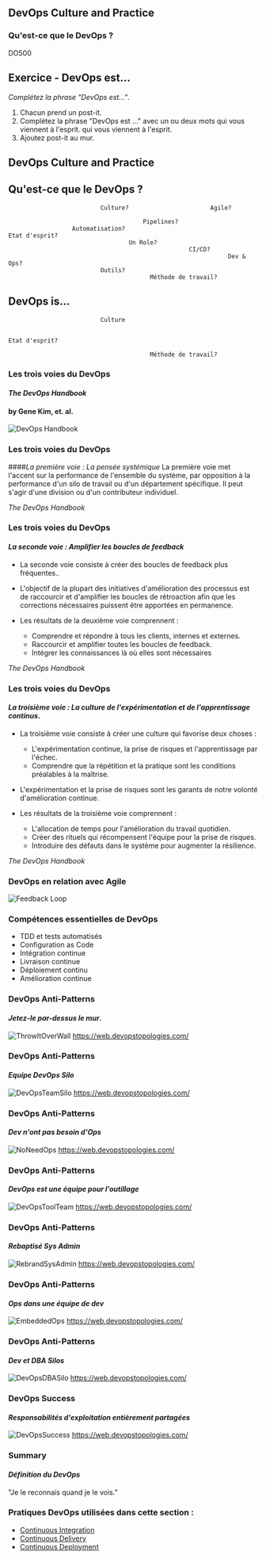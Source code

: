 <!-- .slide: data-background-image="images/RH_NewBrand_Background.png" -->
## DevOps Culture and Practice <!-- {_class="course-title"} -->
### Qu'est-ce que le DevOps ? <!-- {_class="title-color"} -->
DO500 <!-- {_class="title-color"} -->



## Exercice - DevOps est...
_Complétez la phrase "DevOps est..."_.
1. Chacun prend un post-it.
2. Complétez la phrase "DevOps est ..." avec un ou deux mots qui vous viennent à l'esprit.
qui vous viennent à l'esprit.
3. Ajoutez post-it au mur.



<!--.slide: id="dev-ops" -->
## DevOps Culture and Practice



<!-- .slide: data-transition="slide-in fade-out" -->
## Qu'est-ce que le DevOps ?

                              Culture?                       Agile?

                                          Pipelines?
                      Automatisation?                                          Etat d'esprit?
                                      Un Role?
                                                       CI/CD?
                                                                  Dev & Ops?
                              Outils?
                                            Méthode de travail?



<!-- .slide: data-transition="fade-in slide-out" -->
## DevOps is...

                              Culture

                                                                           Etat d'esprit?

                                            Méthode de travail?



### Les trois voies du DevOps
#### _The DevOps Handbook_
#### by Gene Kim, et. al.
![DevOps Handbook](images/devopshandbook.jpg)



### Les trois voies du DevOps
####_La première voie : La pensée systémique_
La première voie met l'accent sur la performance de l'ensemble du système, par opposition à la performance d'un silo de travail ou d'un département spécifique. Il peut s'agir d'une division ou d'un contributeur individuel. <!-- {_class="medium para"} -->

_The DevOps Handbook_ <!-- {_class="small" style="text-align: right;"} -->



### Les trois voies du DevOps
#### _La seconde voie : Amplifier les boucles de feedback_
* La seconde voie consiste à créer des boucles de feedback plus fréquentes..

* L'objectif de la plupart des initiatives d'amélioration des processus est de raccourcir et d'amplifier les boucles de rétroaction afin que les corrections nécessaires puissent être apportées en permanence.

* Les résultats de la deuxième voie comprennent :
  * Comprendre et répondre à tous les clients, internes et externes.
  * Raccourcir et amplifier toutes les boucles de feedback.
  * Intégrer les connaissances là où elles sont nécessaires

_The DevOps Handbook_ <!-- {_class="small" style="text-align: right;"} -->



### Les trois voies du DevOps
#### _La troisième voie : La culture de l'expérimentation et de l'apprentissage continus_.
* La troisième voie consiste à créer une culture qui favorise deux choses :
  * L'expérimentation continue, la prise de risques et l'apprentissage par l'échec.
  * Comprendre que la répétition et la pratique sont les conditions préalables à la maîtrise.

* L'expérimentation et la prise de risques sont les garants de notre volonté d'amélioration continue.

* Les résultats de la troisième voie comprennent :
  * L'allocation de temps pour l'amélioration du travail quotidien.
  * Créer des rituels qui récompensent l'équipe pour la prise de risques.
  * Introduire des défauts dans le système pour augmenter la résilience.

_The DevOps Handbook_ <!-- {_class="small" style="text-align: right;"} -->



### DevOps en relation avec Agile
![Feedback Loop](images/DevOps/feedbackloop.png)



### Compétences essentielles de DevOps
* TDD et tests automatisés
* Configuration as Code
* Intégration continue
* Livraison continue
* Déploiement continu
* Amélioration continue


### DevOps Anti-Patterns
#### _Jetez-le par-dessus le mur_.
![ThrowItOverWall](images/DevOps/antiA.png)
https://web.devopstopologies.com/ <!-- {_class="small"} -->



### DevOps Anti-Patterns
#### _Equipe DevOps Silo_
![DevOpsTeamSilo](images/DevOps/antiB.png)
https://web.devopstopologies.com/ <!-- {_class="small"} -->



### DevOps Anti-Patterns
#### _Dev n'ont pas besoin d'Ops_
![NoNeedOps](images/DevOps/antiC.png)
https://web.devopstopologies.com/ <!-- {_class="small"} -->



### DevOps Anti-Patterns
#### _DevOps est une équipe pour l'outillage_
![DevOpsToolTeam](images/DevOps/antiD.png)
https://web.devopstopologies.com/ <!-- {_class="small"} -->



### DevOps Anti-Patterns
#### _Rebaptisé Sys Admin_
![RebrandSysAdmin](images/DevOps/antiE.png)
https://web.devopstopologies.com/ <!-- {_class="small"} -->



### DevOps Anti-Patterns
#### _Ops dans une équipe de dev_
![EmbeddedOps](images/DevOps/antiF.png)
https://web.devopstopologies.com/ <!-- {_class="small"} -->



### DevOps Anti-Patterns
#### _Dev et DBA Silos_
![DevOpsDBASilo](images/DevOps/antiG.png)
https://web.devopstopologies.com/ <!-- {_class="small"} -->



### DevOps Success
#### _Responsabilités d'exploitation entièrement partagées_
![DevOpsSuccess](images/DevOps/dosuccess.png)
https://web.devopstopologies.com/ <!-- {_class="small"} -->



### Summary
#### _Définition du DevOps_
"Je le reconnais quand je le vois."



<!-- .slide: data-background-image="images/chef-background.png", class="white-style" -->
### Pratiques DevOps utilisées dans cette section :
- [Continuous Integration](https://openpracticelibrary.com/practice/continuous-integration/)
- [Continuous Delivery](https://openpracticelibrary.com/practice/continuous-delivery/)
- [Continuous Deployment](https://openpracticelibrary.com/practice/continuous-deployment/)
